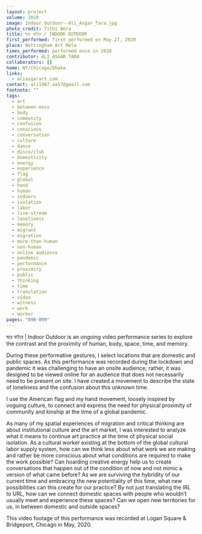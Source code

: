 ```yaml
---
layout: project
volume: 2020
image: Indoor_Outdoor--Ali_Asgar_Tara.jpg
photo_credit: Tithi Bera
title: ঘরে বাইরে / INDOOR OUTDOOR
first_performed: first performed on May 27, 2020
place: Nottingham Art Mela
times_performed: performed once in 2020
contributor: ALI ASGAR TARA
collaborators: []
home: NY/Chicago/Dhaka
links:
  - aliasgarart.com
contact: ali1987.aa57@gmail.com
footnote: ""
tags:
  - art
  - between-ness
  - body
  - community
  - confusion
  - conscious
  - conversation
  - culture
  - dance
  - disco/club
  - domesticity
  - energy
  - experience
  - flag
  - global
  - hand
  - human
  - indoors
  - isolation
  - labor
  - live-stream
  - loneliness
  - memory
  - migrant
  - migration
  - more-than-human
  - non-human
  - online audience
  - pandemic
  - performance
  - proximity
  - public
  - thinking
  - time
  - translation
  - video
  - witness
  - work
  - worker
pages: "098-099"
---
```


ঘরে বাইরে | Indoor Outdoor is an ongoing video performance series to explore the contrast and the proximity of human, body, space, time, and memory.

During these performative gestures, I select locations that are domestic and public spaces. As this performance was recorded during the lockdown and pandemic it was challenging to have an onsite audience; rather, it was designed to be viewed online for an audience that does not necessarily need to be present on site. I have created a movement to describe the state of loneliness and the confusion about this unknown time.

I use the American flag and my hand movement, loosely inspired by voguing culture, to connect and express the need for physical proximity of community and kinship at the time of a global pandemic.

As many of my spatial experiences of migration and critical thinking are about institutional culture and the art market, I was interested to analyze what it means to continue art practice at the time of physical social isolation. As a cultural worker existing at the bottom of the global cultural labor supply system, how can we think less about what work we are making and rather be more conscious about what conditions are required to make the work possible? Can hoarding creative energy help us to create conversations that happen out of the condition of now and not mimic a version of what came before? As we are surviving the hybridity of our current time and embracing the new potentiality of this time, what new possibilities can this create for our practice? By not just translating the IRL to URL, how can we connect domestic spaces with people who wouldn’t usually meet and experience these spaces? Can we open new territories for us, in between domestic and outside spaces?

This video footage of this performance was recorded at Logan Square &amp; Bridgeport, Chicago in May, 2020.
